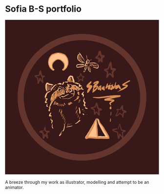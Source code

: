 # Sofia B-S portfolio

![portfolio](/public/assets/logo.png)

A breeze through my work as illustrator, modelling and attempt to be an animator.
